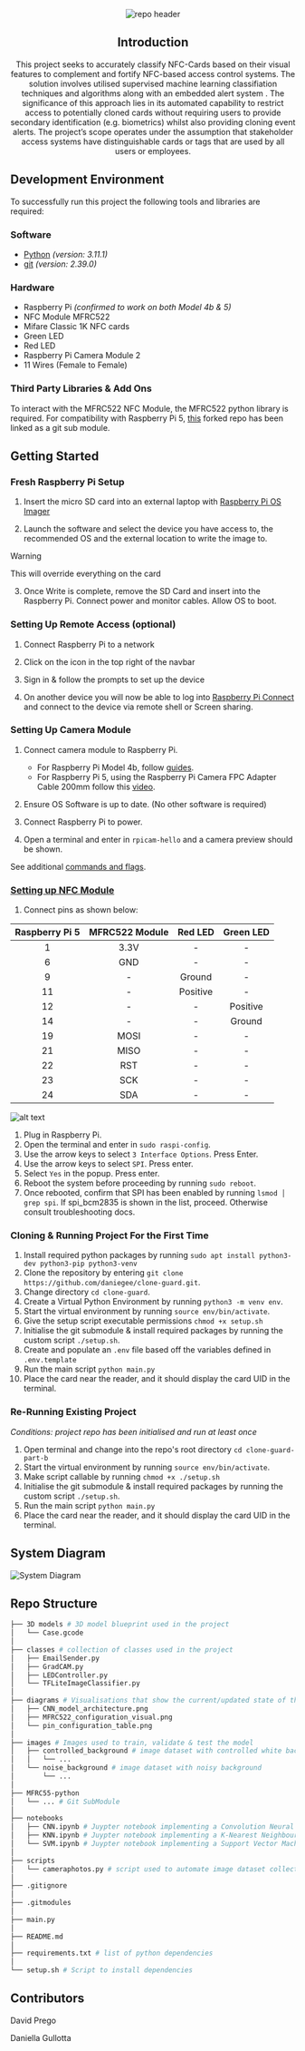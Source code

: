
<div align="center">

![repo header](./diagrams/repo_header.png)

## Introduction

This project seeks to accurately classify NFC-Cards based on their visual features to complement and fortify NFC-based access control systems. The solution involves utilised supervised machine learning classifiation techniques and algorithms along with an embedded alert system . The significance of this approach lies in its automated capability to restrict access to potentially cloned cards without requiring users to provide secondary identification (e.g.  biometrics) whilst also providing cloning event alerts. The project’s scope operates under the assumption that stakeholder access systems have distinguishable cards or tags that are used by all users or employees.

</div>

## Development Environment

To successfully run this project the following tools and libraries are required:

### Software

- [Python](https://www.python.org/downloads/release/python-3111/) *(version: 3.11.1)*
- [git](https://github.com/git-guides/install-git) *(version: 2.39.0)*

### Hardware

- Raspberry Pi *(confirmed to work on both Model 4b & 5)*
- NFC Module MFRC522
- Mifare Classic 1K NFC cards
- Green LED
- Red LED
- Raspberry Pi Camera Module 2
- 11 Wires (Female to Female)

### Third Party Libraries & Add Ons

To interact with the MFRC522 NFC Module, the MFRC522 python library is required. For compatibility with Raspberry Pi 5, [this](https://github.com/danjperron/MFRC522-python) forked repo has been linked as a git sub module.

## Getting Started

### Fresh Raspberry Pi Setup

1. Insert the micro SD card into an external laptop with [Raspberry Pi OS Imager](https://www.raspberrypi.com/software/)

2. Launch the software and select the device you have access to, the recommended OS and the external location to write the image to.

> [!WARNING]
> This will override everything on the card

3. Once Write is complete, remove the SD Card and insert into the Raspberry Pi. Connect power and monitor cables. Allow OS to boot.

### Setting Up Remote Access (optional)

1. Connect Raspberry Pi to a network

2. Click on the icon in the top right of the navbar

3. Sign in & follow the prompts to set up the device

4. On another device you will now be able to log into [Raspberry Pi Connect](https://connect.raspberrypi.com/devices) and connect to the device via remote shell or Screen sharing.

### Setting Up Camera Module

1. Connect camera module to Raspberry Pi.
   - For Raspberry Pi Model 4b, follow [guides](https://www.raspberrypi.com/documentation/accessories/camera.html#install-a-raspberry-pi-camera).
   - For Raspberry Pi 5, using the Raspberry Pi Camera FPC Adapter Cable 200mm follow this [video](https://www.youtube.com/watch?v=LPC4ftpdc-4&t=465s).

2. Ensure OS Software is up to date. (No other software is required)

3. Connect Raspberry Pi to power.

4. Open a terminal and enter in `rpicam-hello` and a camera preview should be shown.

See additional [commands and flags](https://www.raspberrypi.com/documentation/computers/camera_software.html#rpicam-apps).

### [Setting up NFC Module](https://pimylifeup.com/raspberry-pi-rfid-rc522/)

1. Connect pins as shown below:

| Raspberry Pi 5 | MFRC522 Module | Red LED  | Green LED |
|:--------------:|:--------------:|:--------:|:---------:|
|       1        |      3.3V      |    -     |     -     |
|       6        |      GND       |    -     |     -     |
|       9        |        -       |  Ground  |     -     |
|      11        |        -       | Positive |     -     |
|      12        |        -       |    -     |  Positive |
|      14        |        -       |    -     |  Ground   |
|      19        |      MOSI      |    -     |     -     |
|      21        |      MISO      |    -     |     -     |
|      22        |      RST       |    -     |     -     |
|      23        |      SCK       |    -     |     -     |
|      24        |      SDA       |    -     |     -     |

![alt text](/diagrams/MFRC522_configuration_visual.png)

1. Plug in Raspberry Pi.
2. Open the terminal and enter in `sudo raspi-config`.
3. Use the arrow keys to select `3 Interface Options`. Press Enter.
4. Use the arrow keys to select `SPI`. Press enter.
5. Select `Yes` in the popup. Press enter.
6. Reboot the system before proceeding by running `sudo reboot`.
7. Once rebooted, confirm that SPI has been enabled by running `lsmod │ grep spi`. If spi_bcm2835 is shown in the list, proceed. Otherwise consult troubleshooting docs.

### Cloning & Running Project For the First Time

1. Install required python packages by running `sudo apt install python3-dev python3-pip python3-venv`
2. Clone the repository by entering `git clone https://github.com/daniegee/clone-guard.git`.
3. Change directory `cd clone-guard`.
4. Create a Virtual Python Environment by running `python3 -m venv env`.
5. Start the virtual environment by running `source env/bin/activate`.
6. Give the setup script executable permissions `chmod +x setup.sh`
7. Initialise the git submodule & install required packages by running the custom script `./setup.sh`.
8. Create and populate an `.env` file based off the variables defined in `.env.template`
9.  Run the main script `python main.py`
10. Place the card near the reader, and it should display the card UID in the terminal.

### Re-Running Existing Project

*Conditions: project repo has been initialised and run at least once*

1. Open terminal and change into the repo's root directory `cd clone-guard-part-b`
2. Start the virtual environment by running `source env/bin/activate`.
3. Make script callable by running `chmod +x ./setup.sh`
4. Initialise the git submodule & install required packages by running the custom script `./setup.sh`.
5. Run the main script `python main.py`
6. Place the card near the reader, and it should display the card UID in the terminal.

## System Diagram

![System Diagram](./diagrams/system_diagram.jpg)

## Repo Structure

```bash
├── 3D models # 3D model blueprint used in the project
│   └── Case.gcode
│
├── classes # collection of classes used in the project
│   ├── EmailSender.py
│   ├── GradCAM.py
│   ├── LEDController.py
│   └── TFLiteImageClassifier.py
│
├── diagrams # Visualisations that show the current/updated state of the project
│   ├── CNN_model_architecture.png
│   ├── MFRC522_configuration_visual.png
│   └── pin_configuration_table.png
│
├── images # Images used to train, validate & test the model
│   ├── controlled_background # image dataset with controlled white background
│   │   └── ...
│   └── noise_background # image dataset with noisy background
│       └── ... 
│
├── MFRC55-python
│   └── ... # Git SubModule
│
├── notebooks
│   ├── CNN.ipynb # Juypter notebook implementing a Convolution Neural Network (CNN) used in the project
│   ├── KNN.ipynb # Juypter notebook implementing a K-Nearest Neighbour (KNN) used in the project
│   └── SVM.ipynb # Juypter notebook implementing a Support Vector Machine (SVM) used in the project
│
├── scripts
│   └── cameraphotos.py # script used to automate image dataset collection
│
├── .gitignore
│
├── .gitmodules
│
├── main.py
│
├── README.md
│
├── requirements.txt # list of python dependencies
│
└── setup.sh # Script to install dependencies
```

## Contributors

David Prego

Daniella Gullotta
